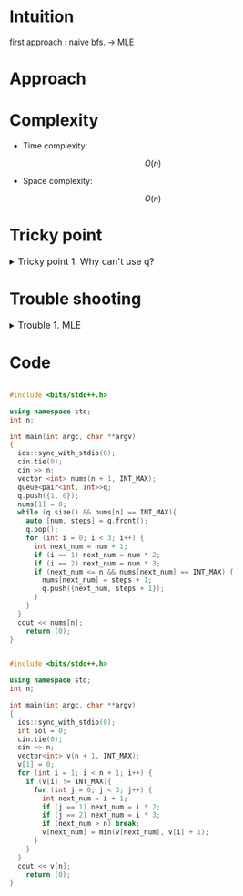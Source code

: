 # Intuition
<!-- Describe your first thoughts on how to solve this problem. -->

first approach : naive bfs. -> MLE

# Approach
<!-- Describe your approach to solving the problem. -->

# Complexity
- Time complexity:
<!-- Add your time complexity here, e.g. $$O(n)$$ -->
$$ O(n) $$

- Space complexity:
<!-- Add your space complexity here, e.g. $$O(n)$$ -->
$$ O(n) $$

# Tricky point

<details>
<summary> <font size="3"> Tricky point 1. Why can't use q? </font> </summary>
<div markdown="1">

unoptimized q occurs memory limit exceed 

</div>
</details>

# Trouble shooting

<details>
<summary> <font size="3"> Trouble 1. MLE </font> </summary>
<div markdown="1">

naive bfs solution is MLE.

</div>
</details>

# Code
```cpp [] v1. BFS + DP

#include <bits/stdc++.h>

using namespace std;
int n;

int	main(int argc, char **argv)
{
  ios::sync_with_stdio(0);
  cin.tie(0);
  cin >> n; 
  vector <int> nums(n + 1, INT_MAX);
  queue<pair<int, int>>q;
  q.push({1, 0});
  nums[1] = 0;
  while (q.size() && nums[n] == INT_MAX){
    auto [num, steps] = q.front();
    q.pop();
    for (int i = 0; i < 3; i++) {
      int next_num = num + 1;
      if (i == 1) next_num = num * 2;
      if (i == 2) next_num = num * 3;
      if (next_num <= n && nums[next_num] == INT_MAX) {
        nums[next_num] = steps + 1;
        q.push({next_num, steps + 1});
      }    
    }
  }
  cout << nums[n];
	return (0);
}

```

```cpp [] v2. for loop bottom up

#include <bits/stdc++.h>

using namespace std;
int n;

int	main(int argc, char **argv)
{
  ios::sync_with_stdio(0);
  int sol = 0;
  cin.tie(0);
  cin >> n; 
  vector<int> v(n + 1, INT_MAX);
  v[1] = 0;
  for (int i = 1; i < n + 1; i++) {
    if (v[i] != INT_MAX){
      for (int j = 0; j < 3; j++) {
        int next_num = i + 1;
        if (j == 1) next_num = i * 2;
        if (j == 2) next_num = i * 3;
        if (next_num > n) break;
        v[next_num] = min(v[next_num], v[i] + 1);
      }
    }
  }
  cout << v[n];
	return (0);
}

```
